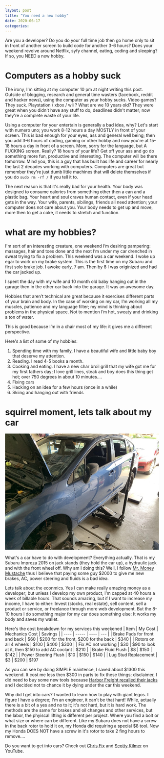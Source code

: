 ```yaml
---
layout: post
title: "You need a new hobby"
date: 2020-06-17
categories: 
---
```



Are you a developer? Do you do your full time job then go home only to sit in front of another screen to build code for another 3-6 hours? Does your weekend revolve around Netflix, syfy channel, eating, coding and sleeping? If so, you NEED a new hobby. 

# Computers as a hobby suck 

The irony, I'm sitting at my computer 10 pm at night writing this post. Outside of blogging, research and general time wasters (facebook, reddit and hacker news), using the computer as your hobby sucks. Video games? They suck. Playstation / xbox / wii ? What are we 10 years old? They were great when you didn't have any stuff to do, deadlines didn't matter; now they're a complete waste of your life. 

Using a computer for your entertain is generally a bad idea, why? Let's start with numero uno; you work 8-12 hours a day MOSTLY in front of your screen. This is bad enough for your eyes, ass and general well being; then you add 3-6 hours of coding, gaming or other hobby and now you're at 15-18 hours a day in front of a screen. Mom, sorry for the language, but A FUCKING screen. Really? 18 hours of your life? Get off your ass and go do something more fun, productive and interesting. The computer will be there tomorrow. Mind you, this is a guy that has built has life and career for nearly the last 2 decades working with computers. Computers are great but remember they're just dumb little machines that will delete themselves if you do `sudo rm -rf /` if you tell it to.  

The next reason is that it's really bad for your health. Your body was designed to consume calories from something other then a can and a plastic bag. Your heart and soul craves human contact, even if your head gets in the way. Your wife, parents, sibilings, friends all need attention; your computer does not care about you. Your body needs to get up and move, more then to get a coke, it needs to stretch and function. 

# what are my hobbies?

I'm sort of an interesting creature, one weekend I’m desiring pampering: massages, hair and toes done and the next I’m under my car drenched in sweat trying to fix a problem. This weekend was a car weekend. I woke up egar to work on my brake system. This is the first time on my Subaru and first solo brake job. I awoke early, 7 am. Then by 8 I was originized and had the car jacked up. 

I spent the day with my wife and 10 month old baby hanging out in the garage then in the other car back into the garage. It was an awesome day. 

Hobbies that aren’t technical are great because it exercises different parts of your brain and body. In the case of working on my car, I’m working all my muscles, patience and my language filter; my mind is thinking about problems in the physical space. Not to mention I’m hot, sweaty and drinking a ton of water. 

This is good because I’m in a chair most of my life: it gives me a different perspective. 

Here's a list of some of my hobbies: 

1. Spending time with my family, I have a beautiful wife and little baby boy that deserve my attention. 
2. Reading. I read 4-5 books a month. 
3. Cooking and eating. I have a new char broil grill that my wife got me for my first fathers day; I love grill lines, steak and boy does this thing get hot; over 750 degrees in about 10 minutes.... 
4. Fixing cars
5. Hacking on an idea for a few hours (once in a while)
6. Skiing and hanging out with friends 

# squirrel moment, lets talk about my car

![jacked car](/assets/img/subie_jacked_06172020.jpg)

What's a car have to do with development? Everything actually. That is my Subaru Impreza 2015 on jack stands (they hold the car up), a hydraulic jack and with the front wheel off. Why am I doing this? Well, I follow [Mr. Money Mustache](https://www.mrmoneymustache.com/) thus I believe that paying some guy $2000 to give me new brakes, AC, power steering and fluids is a bad idea. 

Lets talk about the econmics. Yes I can make really amazing money as a developer; but unless I develop my own product, I'm capped at 40 hours a week of billable hours. That sounds amazing, but if I want to increase my income, I have to either: Invest (stocks, real estate), sell content, sell a product or service, or freelance through more web development. But the 8-10 hours I do something major for my car does something else: It works my body and saves my wallet. 

Here's the cost breakdown for my services this weekened
| Item | My Cost | Mechanics Cost | Savings |
| ---- | ----- | ---- | --- |
| Brake Pads for front and back | $60 | $200 for the front, $200 for the back | $340 |
| Rotors on all 4 wheels | $100 | $400 | $300 |
| Fix AC not working | $30 | $90 to look at it, then $150 to add AC coolant | $210 | 
| Brake Fluid Flush | $8 | $150 | $142 | 
| Power Steering Flush | $10 | $150 | $140 | 
| Lug Stud Replacement | $3 | $200 | $197

As you can see by doing SIMPLE maintence, I saved about $1300 this weekend. It cost me less then $300 in parts to fix these things; disclaimer, I did need to buy some new tools because [Harbor Freight recalled their jacks](https://www.motortrend.com/news/harbor-freight-jack-stand-recall-safety-tips/) and I decided not to chance it by dying under the car this weekend. 

Why did I get into cars? I wanted to learn how to play with giant legos. I figure I have a degree; I'm an engineer, it can't be that hard! While, actually there is a bit of a yes and no to it; it's not hard, but it is hard work. The methods are the same for brakes and oil changes and other services, but the labor, the phyiscal lifting is different per project. Where you find a bolt or what size or where can be different. Like my Subaru does not have a screw in the back rotor to hold it on, my Honda did requiring a special $8 tool. Now my Honda DOES NOT have a screw in it's rotor to take 2 fing hours to remove.... 

Do you want to get into cars? Check out [Chris Fix](https://www.youtube.com/channel/UCes1EvRjcKU4sY_UEavndBw) and [Scotty Kilmer](https://www.youtube.com/user/scottykilmer) on YouTube. 

